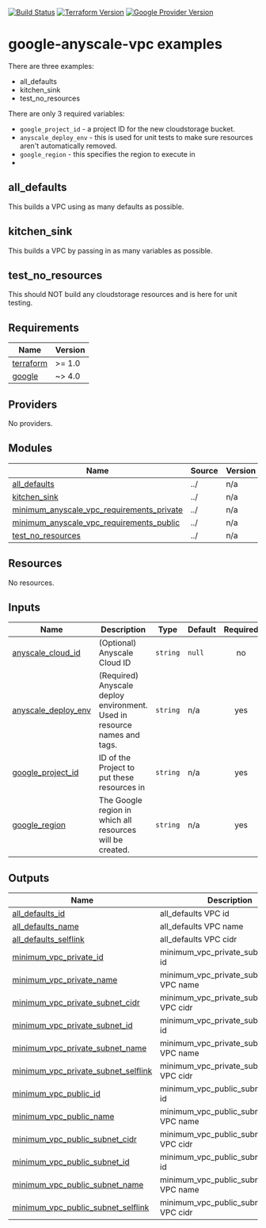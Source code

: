 [![Build Status][badge-build]][build-status]
[![Terraform Version][badge-terraform]](https://github.com/hashicorp/terraform/releases)
[![Google Provider Version][badge-tf-google]](https://github.com/terraform-providers/terraform-provider-google/releases)
# google-anyscale-vpc examples

There are three examples:
- all_defaults
- kitchen_sink
- test_no_resources

There are only 3 required variables:
- `google_project_id` - a project ID for the new cloudstorage bucket.
- `anyscale_deploy_env` - this is used for unit tests to make sure resources aren't automatically removed.
- `google_region` - this specifies the region to execute in
-
## all_defaults
This builds a VPC using as many defaults as possible.

## kitchen_sink
This builds a VPC by passing in as many variables as possible.

## test_no_resources
This should NOT build any cloudstorage resources and is here for unit testing.

<!-- BEGINNING OF PRE-COMMIT-TERRAFORM DOCS HOOK -->
## Requirements

| Name | Version |
|------|---------|
| <a name="requirement_terraform"></a> [terraform](#requirement\_terraform) | >= 1.0 |
| <a name="requirement_google"></a> [google](#requirement\_google) | ~> 4.0 |

## Providers

No providers.

## Modules

| Name | Source | Version |
|------|--------|---------|
| <a name="module_all_defaults"></a> [all\_defaults](#module\_all\_defaults) | ../ | n/a |
| <a name="module_kitchen_sink"></a> [kitchen\_sink](#module\_kitchen\_sink) | ../ | n/a |
| <a name="module_minimum_anyscale_vpc_requirements_private"></a> [minimum\_anyscale\_vpc\_requirements\_private](#module\_minimum\_anyscale\_vpc\_requirements\_private) | ../ | n/a |
| <a name="module_minimum_anyscale_vpc_requirements_public"></a> [minimum\_anyscale\_vpc\_requirements\_public](#module\_minimum\_anyscale\_vpc\_requirements\_public) | ../ | n/a |
| <a name="module_test_no_resources"></a> [test\_no\_resources](#module\_test\_no\_resources) | ../ | n/a |

## Resources

No resources.

## Inputs

| Name | Description | Type | Default | Required |
|------|-------------|------|---------|:--------:|
| <a name="input_anyscale_cloud_id"></a> [anyscale\_cloud\_id](#input\_anyscale\_cloud\_id) | (Optional) Anyscale Cloud ID | `string` | `null` | no |
| <a name="input_anyscale_deploy_env"></a> [anyscale\_deploy\_env](#input\_anyscale\_deploy\_env) | (Required) Anyscale deploy environment. Used in resource names and tags. | `string` | n/a | yes |
| <a name="input_google_project_id"></a> [google\_project\_id](#input\_google\_project\_id) | ID of the Project to put these resources in | `string` | n/a | yes |
| <a name="input_google_region"></a> [google\_region](#input\_google\_region) | The Google region in which all resources will be created. | `string` | n/a | yes |

## Outputs

| Name | Description |
|------|-------------|
| <a name="output_all_defaults_id"></a> [all\_defaults\_id](#output\_all\_defaults\_id) | all\_defaults VPC id |
| <a name="output_all_defaults_name"></a> [all\_defaults\_name](#output\_all\_defaults\_name) | all\_defaults VPC name |
| <a name="output_all_defaults_selflink"></a> [all\_defaults\_selflink](#output\_all\_defaults\_selflink) | all\_defaults VPC cidr |
| <a name="output_minimum_vpc_private_id"></a> [minimum\_vpc\_private\_id](#output\_minimum\_vpc\_private\_id) | minimum\_vpc\_private\_subnet\_id VPC id |
| <a name="output_minimum_vpc_private_name"></a> [minimum\_vpc\_private\_name](#output\_minimum\_vpc\_private\_name) | minimum\_vpc\_private\_subnet\_name VPC name |
| <a name="output_minimum_vpc_private_subnet_cidr"></a> [minimum\_vpc\_private\_subnet\_cidr](#output\_minimum\_vpc\_private\_subnet\_cidr) | minimum\_vpc\_private\_subnet\_cidr VPC cidr |
| <a name="output_minimum_vpc_private_subnet_id"></a> [minimum\_vpc\_private\_subnet\_id](#output\_minimum\_vpc\_private\_subnet\_id) | minimum\_vpc\_private\_subnet\_id VPC id |
| <a name="output_minimum_vpc_private_subnet_name"></a> [minimum\_vpc\_private\_subnet\_name](#output\_minimum\_vpc\_private\_subnet\_name) | minimum\_vpc\_private\_subnet\_name VPC name |
| <a name="output_minimum_vpc_private_subnet_selflink"></a> [minimum\_vpc\_private\_subnet\_selflink](#output\_minimum\_vpc\_private\_subnet\_selflink) | minimum\_vpc\_private\_subnet\_selflink VPC cidr |
| <a name="output_minimum_vpc_public_id"></a> [minimum\_vpc\_public\_id](#output\_minimum\_vpc\_public\_id) | minimum\_vpc\_public\_subnet\_id VPC id |
| <a name="output_minimum_vpc_public_name"></a> [minimum\_vpc\_public\_name](#output\_minimum\_vpc\_public\_name) | minimum\_vpc\_public\_subnet\_name VPC name |
| <a name="output_minimum_vpc_public_subnet_cidr"></a> [minimum\_vpc\_public\_subnet\_cidr](#output\_minimum\_vpc\_public\_subnet\_cidr) | minimum\_vpc\_public\_subnet\_cidr VPC cidr |
| <a name="output_minimum_vpc_public_subnet_id"></a> [minimum\_vpc\_public\_subnet\_id](#output\_minimum\_vpc\_public\_subnet\_id) | minimum\_vpc\_public\_subnet\_id VPC id |
| <a name="output_minimum_vpc_public_subnet_name"></a> [minimum\_vpc\_public\_subnet\_name](#output\_minimum\_vpc\_public\_subnet\_name) | minimum\_vpc\_public\_subnet\_name VPC name |
| <a name="output_minimum_vpc_public_subnet_selflink"></a> [minimum\_vpc\_public\_subnet\_selflink](#output\_minimum\_vpc\_public\_subnet\_selflink) | minimum\_vpc\_public\_subnet\_selflink VPC cidr |
<!-- END OF PRE-COMMIT-TERRAFORM DOCS HOOK -->

<!-- References -->
[Terraform]: https://www.terraform.io
[Issues]: https://github.com/anyscale/sa-terraform-google-cloudfoundation-modules/issues
[badge-build]: https://github.com/anyscale/sa-terraform-google-cloudfoundation-modules/workflows/CI/CD%20Pipeline/badge.svg
[badge-terraform]: https://img.shields.io/badge/terraform-1.x%20-623CE4.svg?logo=terraform
[badge-tf-google]: https://img.shields.io/badge/GCP-4.+-F8991D.svg?logo=terraform
[build-status]: https://github.com/anyscale/sa-terraform-google-cloudfoundation-modules/actions
